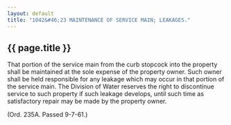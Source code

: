 ```yaml
---
layout: default 
title: "1042&#46;23 MAINTENANCE OF SERVICE MAIN; LEAKAGES."
---
```


{{ page.title }}
----------------

That portion of the service main from the curb stopcock into the
property shall be maintained at the sole expense of the property owner.
Such owner shall be held responsible for any leakage which may occur in
that portion of the service main. The Division of Water reserves the
right to discontinue service to such property if such leakage develops,
until such time as satisfactory repair may be made by the property
owner.

(Ord. 235A. Passed 9-7-61.)
